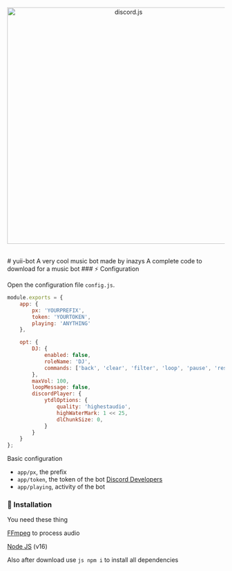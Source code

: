 <div align="center">
  <br />
  <p>
    <a href="https://discord.js.org"><img src="https://discord.js.org/static/logo.svg" width="546" alt="discord.js" /></a>
  </p>
  <br />
</div>
# yuii-bot
A very cool music bot made by inazys
A complete code to download for a music bot
### ⚡ Configuration

Open the configuration file `config.js`.

```js
module.exports = {
    app: {
        px: 'YOURPREFIX',
        token: 'YOURTOKEN',
        playing: 'ANYTHING'
    },

    opt: {
        DJ: {
            enabled: false,
            roleName: 'DJ',
            commands: ['back', 'clear', 'filter', 'loop', 'pause', 'resume', 'seek', 'shuffle', 'skip', 'stop', 'volume']
        },
        maxVol: 100,
        loopMessage: false,
        discordPlayer: {
            ytdlOptions: {
                quality: 'highestaudio',
                highWaterMark: 1 << 25,
                dlChunkSize: 0,
            }
        }
    }
};
```

Basic configuration

- `app/px`, the prefix
- `app/token`, the token of the bot [Discord Developers](https://discordapp.com/developers/applications)
- `app/playing`, activity of the bot


### 📑 Installation

You need these thing

[FFmpeg](https://www.ffmpeg.org) to process audio

[Node JS](https://nodejs.org/en/) (v16)

Also after download use ```js
npm i``` to install all dependencies
